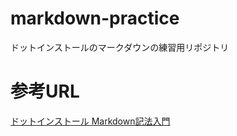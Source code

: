 # markdown-practice
ドットインストールのマークダウンの練習用リポジトリ

# 参考URL
[ドットインストール Markdown記法入門](http://dotinstall.com/lessons/basic_markdown)
